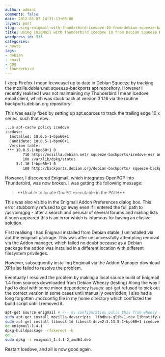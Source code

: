 ```yaml
---
author: admin1
comments: false
date: 2012-08-07 14:31:13+00:00
layout: post
slug: using-enigmail-with-thunderbird-icedove-10-from-debian-squeeze-backports
title: Using EnigMail with Thunderbird Icedove 10 from Debian Squeeze Backports
wordpress_id: 333
categories:
- howto
tags:
- debian
- email
- gpg
- thunderbird
---
```


I keep Firefox I mean Iceweasel up to date in Debian Squeeze by tracking the mozilla.debian.net squeeze-backports apt repository.  However I recently realised I was not maintaining my Thunderbird I mean Icedove email client, which was stuck back at version 3.1.16 via the routine backports.debian.org repository!

This was easily fixed by setting up apt.sources to track the trailing edge 10.x series, such that now:
```bash
...$ apt-cache policy icedove
icedove:
  Installed: 10.0.5-1~bpo60+1
  Candidate: 10.0.5-1~bpo60+1
  Version table:
 *** 10.0.5-1~bpo60+1 0
        710 http://mozilla.debian.net/ squeeze-backports/icedove-esr amd64 Packages
        100 /var/lib/dpkg/status
     3.1.16-1~bpo60+1 0
        100 http://backports.debian.org/debian-backports/ squeeze-backports/main amd64 Packages
```

However, I discovered Enigmail, which integrates OpenPGP into Thunderbird, was now broken.  I was getting the following message: 


<blockquote>**Unable to locate GnuPG executable in the PATH**</blockquote>


This was also visible in the Enigmail Addon Preferences dialog box.  This error stubbornly refused to go away even if I entered the full path to /usr/bin/gpg - after a search and perusal of several forums and mailing lists it soon appeared this is an error which is infamous for having an elusive solution.

First realising I had Enigmail installed from Debian stable, I uninstalled via apt the enigmail package.  This was after unsuccessfully attempting removal via the Addon manager, which failed no doubt because as a Debian package the addon was installed in a different location with different filesystem privileges.

However, subsequently installing Engimail via the Addon Manager download XPI also failed to resolve the problem.

Eventually I resolved the problem by making a local source build of Enigmail 1.4 from sources downloaded from Debian Wheezy (testing)  Along the way I had to deal with some minor dependency issues: apt-get refused to pick out the correct version in some cases until manually overridden; I also had a long forgotten .mozconfig file in my home directory which conflicted the build script until I removed it.

```bash
apt-get source enigmail # <-- my configuration pulls this from wheezy (testing) by default
sudo apt-get install mozilla-devscripts  libdbus-glib-1-dev libnotify-dev autoconf2.13
sudo apt-get install libnss3-1d libnss3-dev=2:3.13.5-1~bpo60+1 icedove-dev
cd enigmail-1.4.1
dpkg-buildpackage -rfakeroot -b
cd ..
sudo dpkg -i enigmail_1.4.1-2_amd64.deb
```

Restart Icedove, and all is now good again.

